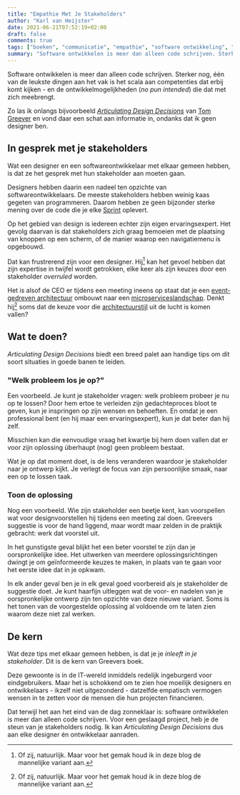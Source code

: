 ```yaml
---
title: "Empathie Met Je Stakeholders"
author: "Karl van Heijster"
date: 2021-06-21T07:52:19+02:00
draft: false
comments: true
tags: ["boeken", "communicatie", "empathie", "software ontwikkeling", "stakeholders"]
summary: "Software ontwikkelen is meer dan alleen code schrijven. Sterker nog, één van de leukste dingen aan het vak is het scala aan competenties dat erbij komt kijken - en de ontwikkelmogelijkheden (*no pun intended*) die dat met zich meebrengt. Zo las ik onlangs bijvoorbeeld *Articulating Design Decisions* van Tom Greever en vond daar een schat aan informatie in, ondanks dat ik geen designer ben."
---
```


Software ontwikkelen is meer dan alleen code schrijven. Sterker nog, één van de leukste dingen aan het vak is het scala aan competenties dat erbij komt kijken - en de ontwikkelmogelijkheden (*no pun intended*) die dat met zich meebrengt. 


Zo las ik onlangs bijvoorbeeld [*Articulating Design Decisions*](https://www.oreilly.com/library/view/articulating-design-decisions/9781492079217/) van [Tom Greever](https://tomgreever.com/) en vond daar een schat aan informatie in, ondanks dat ik geen designer ben.


## In gesprek met je stakeholders


Wat een designer en een softwareontwikkelaar met elkaar gemeen hebben, is dat ze het gesprek met hun stakeholder aan moeten gaan. 


Designers hebben daarin een nadeel ten opzichte van softwareontwikkelaars. De meeste stakeholders hebben weinig kaas gegeten van programmeren. Daarom hebben ze geen bijzonder sterke mening over de code die je elke [Sprint](https://www.scrum.org/resources/what-is-a-sprint-in-scrum) oplevert. 


Op het gebied van design is iedereen echter zijn eigen ervaringsexpert. Het gevolg daarvan is dat stakeholders zich graag bemoeien met de plaatsing van knoppen op een scherm, of de manier waarop een navigatiemenu is opgebouwd.


Dat kan frustrerend zijn voor een designer. Hij[^1] kan het gevoel hebben dat zijn expertise in twijfel wordt getrokken, elke keer als zijn keuzes door een stakeholder *overruled* worden. 


Het is alsof de CEO er tijdens een meeting ineens op staat dat je een [event-gedreven architectuur](https://en.wikipedia.org/wiki/Event-driven_architecture) ombouwt naar een [microserviceslandschap](https://en.wikipedia.org/wiki/Microservices). Denkt hij[^1] soms dat de keuze voor die [architectuurstijl](https://en.wikipedia.org/wiki/Architectural_pattern) uit de lucht is komen vallen?


## Wat te doen?


*Articulating Design Decisions* biedt een breed palet aan handige tips om dit soort situaties in goede banen te leiden. 


### "Welk probleem los je op?"


Een voorbeeld. Je kunt je stakeholder vragen: welk probleem probeer je nu op te lossen? Door hem ertoe te verleiden zijn gedachteproces bloot te geven, kun je inspringen op zijn wensen en behoeften. En omdat je een professional bent (en hij maar een ervaringsexpert), kun je dat beter dan hij zelf. 


Misschien kan die eenvoudige vraag het kwartje bij hem doen vallen dat er voor zijn oplossing überhaupt (nog) geen probleem bestaat.


Wat je op dat moment doet, is de lens veranderen waardoor je stakeholder naar je ontwerp kijkt. Je verlegt de focus van zijn persoonlijke smaak, naar een op te lossen taak. 


### Toon de oplossing


Nog een voorbeeld. Wie zijn stakeholder een beetje kent, kan voorspellen wat voor designvoorstellen hij tijdens een meeting zal doen. Greevers suggestie is voor de hand liggend, maar wordt maar zelden in de praktijk gebracht: werk dat voorstel uit. 


In het gunstigste geval blijkt het een beter voorstel te zijn dan je oorspronkelijke idee. Het uitwerken van meerdere oplossingsrichtingen dwingt je om geïnformeerde keuzes te maken, in plaats van te gaan voor het eerste idee dat in je opkwam.


In elk ander geval ben je in elk geval goed voorbereid als je stakeholder de suggestie doet. Je kunt haarfijn uitleggen wat de voor- en nadelen van je oorspronkelijke ontwerp zijn ten opzichte van deze nieuwe variant. Soms is het tonen van de voorgestelde oplossing al voldoende om te laten zien waarom deze niet zal werken.


## De kern


Wat deze tips met elkaar gemeen hebben, is dat je je *inleeft in je stakeholder*. Dit is de kern van Greevers boek.


Deze gewoonte is in de IT-wereld inmiddels redelijk ingeburgerd voor eindgebruikers. Maar het is schokkend om te zien hoe moeilijk designers en ontwikkelaars - ikzelf niet uitgezonderd - datzelfde empatisch vermogen wensen in te zetten voor de mensen die hun projecten financieren. 


Dat terwijl het aan het eind van de dag zonneklaar is: software ontwikkelen is meer dan alleen code schrijven. Voor een geslaagd project, heb je de steun van je stakeholders nodig. Ik kan *Articulating Design Decisions* dus aan elke designer én ontwikkelaar aanraden.


[^1]: Of zij, natuurlijk. Maar voor het gemak houd ik in deze blog de mannelijke variant aan.
